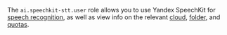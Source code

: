 The `ai.speechkit-stt.user` role allows you to use Yandex SpeechKit for [speech recognition](../../../speechkit/stt/index.md), as well as view info on the relevant [cloud](../../../resource-manager/concepts/resources-hierarchy.md#cloud), [folder](../../../resource-manager/concepts/resources-hierarchy.md#folder), and [quotas](../../../speechkit/concepts/limits.md#speechkit-quotas).